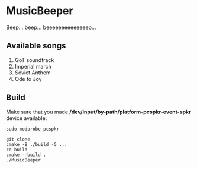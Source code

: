 # MusicBeeper
Beep... beep... beeeeeeeeeeeeeep...

## Available songs
1. GoT soundtrack
2. Imperial march
3. Soviet Anthem
4. Ode to Joy

## Build
Make sure that you made **/dev/input/by-path/platform-pcspkr-event-spkr** device available:
```
sudo modprobe pcspkr
```
```
git clone
cmake -B ./build -G ...
cd build
cmake --build .
./MusicBeeper
```